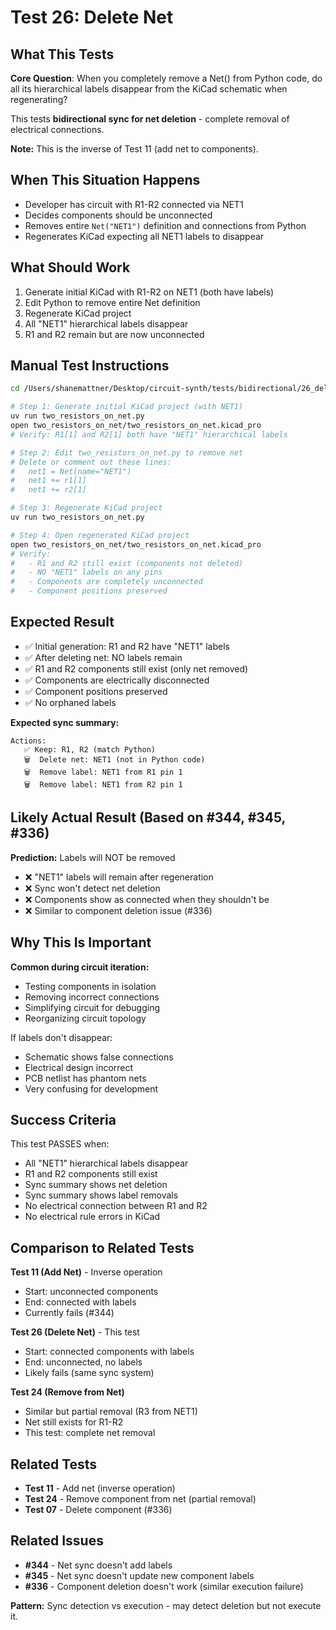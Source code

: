 # Test 26: Delete Net

## What This Tests

**Core Question**: When you completely remove a Net() from Python code, do all its hierarchical labels disappear from the KiCad schematic when regenerating?

This tests **bidirectional sync for net deletion** - complete removal of electrical connections.

**Note:** This is the inverse of Test 11 (add net to components).

## When This Situation Happens

- Developer has circuit with R1-R2 connected via NET1
- Decides components should be unconnected
- Removes entire `Net("NET1")` definition and connections from Python
- Regenerates KiCad expecting all NET1 labels to disappear

## What Should Work

1. Generate initial KiCad with R1-R2 on NET1 (both have labels)
2. Edit Python to remove entire Net definition
3. Regenerate KiCad project
4. All "NET1" hierarchical labels disappear
5. R1 and R2 remain but are now unconnected

## Manual Test Instructions

```bash
cd /Users/shanemattner/Desktop/circuit-synth/tests/bidirectional/26_delete_net

# Step 1: Generate initial KiCad project (with NET1)
uv run two_resistors_on_net.py
open two_resistors_on_net/two_resistors_on_net.kicad_pro
# Verify: R1[1] and R2[1] both have "NET1" hierarchical labels

# Step 2: Edit two_resistors_on_net.py to remove net
# Delete or comment out these lines:
#   net1 = Net(name="NET1")
#   net1 += r1[1]
#   net1 += r2[1]

# Step 3: Regenerate KiCad project
uv run two_resistors_on_net.py

# Step 4: Open regenerated KiCad project
open two_resistors_on_net/two_resistors_on_net.kicad_pro
# Verify:
#   - R1 and R2 still exist (components not deleted)
#   - NO "NET1" labels on any pins
#   - Components are completely unconnected
#   - Component positions preserved
```

## Expected Result

- ✅ Initial generation: R1 and R2 have "NET1" labels
- ✅ After deleting net: NO labels remain
- ✅ R1 and R2 components still exist (only net removed)
- ✅ Components are electrically disconnected
- ✅ Component positions preserved
- ✅ No orphaned labels

**Expected sync summary:**
```
Actions:
   ✅ Keep: R1, R2 (match Python)
   🗑️  Delete net: NET1 (not in Python code)
   🗑️  Remove label: NET1 from R1 pin 1
   🗑️  Remove label: NET1 from R2 pin 1
```

## Likely Actual Result (Based on #344, #345, #336)

**Prediction:** Labels will NOT be removed

- ❌ "NET1" labels will remain after regeneration
- ❌ Sync won't detect net deletion
- ❌ Components show as connected when they shouldn't be
- ❌ Similar to component deletion issue (#336)

## Why This Is Important

**Common during circuit iteration:**
- Testing components in isolation
- Removing incorrect connections
- Simplifying circuit for debugging
- Reorganizing circuit topology

If labels don't disappear:
- Schematic shows false connections
- Electrical design incorrect
- PCB netlist has phantom nets
- Very confusing for development

## Success Criteria

This test PASSES when:
- All "NET1" hierarchical labels disappear
- R1 and R2 components still exist
- Sync summary shows net deletion
- Sync summary shows label removals
- No electrical connection between R1 and R2
- No electrical rule errors in KiCad

## Comparison to Related Tests

**Test 11 (Add Net)** - Inverse operation
- Start: unconnected components
- End: connected with labels
- Currently fails (#344)

**Test 26 (Delete Net)** - This test
- Start: connected components with labels
- End: unconnected, no labels
- Likely fails (same sync system)

**Test 24 (Remove from Net)**
- Similar but partial removal (R3 from NET1)
- Net still exists for R1-R2
- This test: complete net removal

## Related Tests

- **Test 11** - Add net (inverse operation)
- **Test 24** - Remove component from net (partial removal)
- **Test 07** - Delete component (#336)

## Related Issues

- **#344** - Net sync doesn't add labels
- **#345** - Net sync doesn't update new component labels
- **#336** - Component deletion doesn't work (similar execution failure)

**Pattern:** Sync detection vs execution - may detect deletion but not execute it.
